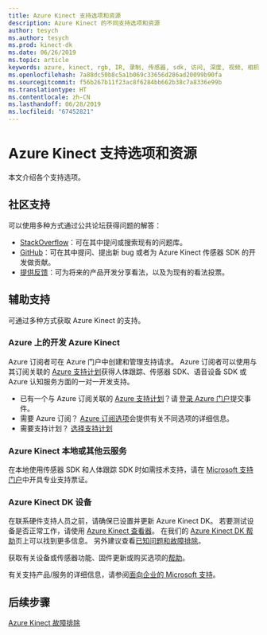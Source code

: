 ```yaml
---
title: Azure Kinect 支持选项和资源
description: Azure Kinect 的不同支持选项和资源
author: tesych
ms.author: tesych
ms.prod: kinect-dk
ms.date: 06/26/2019
ms.topic: article
keywords: azure, kinect, rgb, IR, 录制, 传感器, sdk, 访问, 深度, 视频, 相机, imu, 运动, 传感器, 音频, 麦克风, matroska, 传感器 sdk, 下载, 人体, 跟踪, 支持
ms.openlocfilehash: 7a88dc50b8c5a1b069c33656d286ad20099b90fa
ms.sourcegitcommit: f56b267b11f23ac8f6284bb662b38c7a8336e99b
ms.translationtype: HT
ms.contentlocale: zh-CN
ms.lasthandoff: 06/28/2019
ms.locfileid: "67452821"
---
```

# <a name="azure-kinect-support-options-and-resources"></a>Azure Kinect 支持选项和资源

本文介绍各个支持选项。

## <a name="community-support"></a>社区支持

可以使用多种方式通过公共论坛获得问题的解答：

- [StackOverflow](https://stackoverflow.com/search?q=azurekinect&s=3b855ed0-8564-4961-856f-9614aeab4c0d&s=fd9ea920-622c-4d8e-b908-ec996e1f1403)：可在其中提问或搜索现有的问题库。
- [GitHub](https://github.com/Microsoft/Azure-Kinect-Sensor-SDK)：可在其中提问、提出新 bug 或者为 Azure Kinect 传感器 SDK 的开发做贡献。
- [提供反馈](https://feedback.azure.com/forums/920053-azure-kinect-dk)：可为将来的产品开发分享看法，以及为现有的看法投票。

## <a name="assisted-support"></a>辅助支持

可通过多种方式获取 Azure Kinect 的支持。

### <a name="development-azure-kinect-on-azure"></a>Azure 上的开发 Azure Kinect

Azure 订阅者可在 Azure 门户中创建和管理支持请求。 Azure 订阅者可以使用与其订阅关联的 [Azure 支持计划](https://azure.microsoft.com/support/plans/)获得人体跟踪、传感器 SDK、语音设备 SDK 或 Azure 认知服务方面的一对一开发支持。

  - 已有一个与 Azure 订阅关联的 [Azure 支持计划](https://azure.microsoft.com/support/plans/)？请 [登录 Azure 门户](https://ms.portal.azure.com/)提交事件。
  - 需要 Azure 订阅？ [Azure 订阅选项](https://azure.microsoft.com/pricing/purchase-options/)会提供有关不同选项的详细信息。
  - 需要支持计划？ [选择支持计划](https://azure.microsoft.com/support/plans/)

### <a name="azure-kinect-on-premises-or-other-cloud-services"></a>Azure Kinect 本地或其他云服务

在本地使用传感器 SDK 和人体跟踪 SDK 时如需技术支持，请在 [Microsoft 支持门户](https://support.microsoft.com/supportforbusiness/productselection?sapId=c49ea5bb-2b09-8612-be35-d55159732667)中开具专业支持票证。

### <a name="azure-kinect-dk-device"></a>Azure Kinect DK 设备

在联系硬件支持人员之前，请确保已设置并更新 Azure Kinect DK。 若要测试设备是否正常工作，请使用 [Azure Kinect 查看器](azure-kinect-viewer.md)。 在我们的 [Azure Kinect DK 帮助](https://aka.ms/kinectsupport)页上可以找到更多信息。
另外建议查看[已知问题和故障排除](troubleshooting.md)。

获取有关设备或传感器功能、固件更新或购买选项的[帮助](https://support.microsoft.com/supportforbusiness/productselection?sapId=f77b1b95-721e-43a0-2db8-b01e81a3f813)。

有关支持产品/服务的详细信息，请参阅[面向企业的 Microsoft 支持](https://support.microsoft.com/help/4341255/support-for-business)。

## <a name="next-steps"></a>后续步骤

[Azure Kinect 故障排除](troubleshooting.md)
